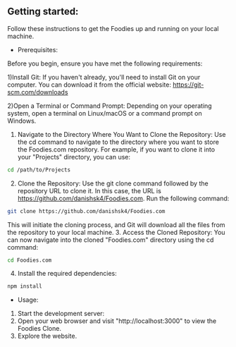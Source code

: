 
## Getting started:

Follow these instructions to get the Foodies up and running on your local machine.

- Prerequisites:

Before you begin, ensure you have met the following requirements:


1)Install Git: If you haven't already, you'll need to install Git on your computer. You can download it from the official website: https://git-scm.com/downloads

2)Open a Terminal or Command Prompt: Depending on your operating system, open a terminal on Linux/macOS or a command prompt on Windows.


1. Navigate to the Directory Where You Want to Clone the Repository: Use the cd command to navigate to the directory where you want to store the Foodies.com repository. For example, if you want to clone it into your "Projects" directory, you can use:

```bash
cd /path/to/Projects

```




2. Clone the Repository: Use the git clone command followed by the repository URL to clone it. In this case, the URL is https://github.com/danishsk4/Foodies.com. Run the following command:


```bash
git clone https://github.com/danishsk4/Foodies.com

```
This will initiate the cloning process, and Git will download all the files from the repository to your local machine.
3. Access the Cloned Repository: You can now navigate into the cloned "Foodies.com" directory using the cd command:

```bash
cd Foodies.com
```

4. Install the required dependencies:

```bash
npm install

```

- Usage:
1. Start the development server:
2. Open your web browser and visit "http://localhost:3000" to view the Foodies Clone.
3. Explore the website.
